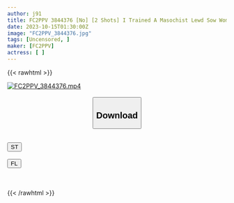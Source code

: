 ```yaml
---
author: j91
title: FC2PPV 3844376 [No] [2 Shots] I Trained A Masochist Lewd Sow Woman With Hand And Foot Restraints And F****d Demon Pistons. My Onapet Is A Manicurist Who Works In Shibuya. [With 2 Luxurious Benefits! ]
date: 2023-10-15T01:30:00Z
image: "FC2PPV_3844376.jpg"
tags: [Uncensored, ]
maker: [FC2PPV]
actress: [ ]
---
```



{{< rawhtml >}}

<div class="video" data-videoid="YL1dkD9xYXhvlz4">
    <a href="javascript:;">
        <img src="https://my.j91.asia/posts/FC2PPV_3844376/FC2PPV_3844376.jpg" width="WIDTH" height="HEIGHT" alt="FC2PPV_3844376.mp4" loading="lazy">
    </a>
</div>

<script type="text/javascript" src="https://j91.asia/asset/on-demand-st.js"></script>

<br>
  <link rel="stylesheet" href="https://j91.asia/asset/bs5.css">
  
  <center>
  <button class="btn btn-primary" type="button" data-bs-toggle="collapse" data-bs-target=".multi-collapse" aria-expanded="false" aria-controls="multiCollapseExample1 multiCollapseExample2"><h2>Download</h2></button></center>
</p>
<div class="row">
  <div class="col">
    <div class="collapse multi-collapse" id="multiCollapseExample1">
      <div class="card card-body">
	      	      <br>
<div class="buttons">  
<a href="https://streamtape.to/v/YL1dkD9xYXhvlz4"><button class="btn-hover color-3"><i class="fa fa-download"></i> ST</button></a></div>
    </div>
  </div>
</div>
  <div class="col">
    <div class="collapse multi-collapse" id="multiCollapseExample2">
      <div class="card card-body">
	      <br>
<div class="buttons">
    <a href="https://filelions.online/f/drke1jii7uzb"><button class="btn-hover color-9"><i class="fa fa-download"></i> FL</button></a></div>
<br><br>
      </div>
    </div>
  </div>
</div>

{{< /rawhtml >}}